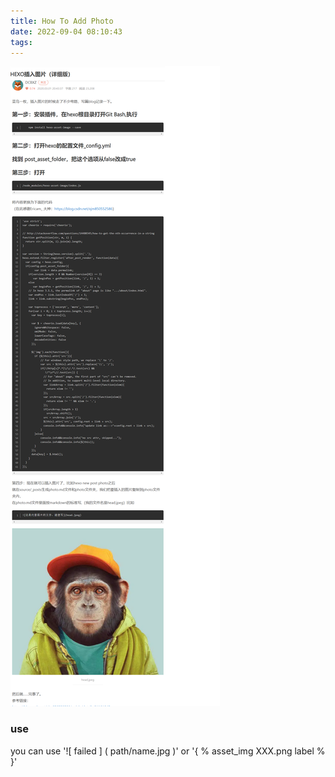 ```yaml
---
title: How To Add Photo 
date: 2022-09-04 08:10:43
tags:
---
```

![label](photo/how.png)

### use
you can use '![ failed ] ( path/name.jpg )' 
or  '{  %  asset_img XXX.png label % }'
